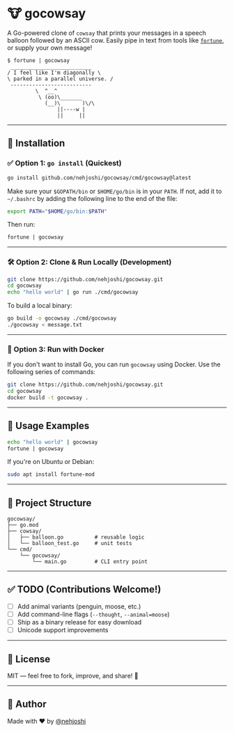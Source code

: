 # 🐮 gocowsay

A Go-powered clone of `cowsay` that prints your messages in a speech balloon followed by an ASCII cow. Easily pipe in text from tools like [`fortune`](https://man7.org/linux/man-pages/man6/fortune.6.html), or supply your own message!

```
$ fortune | gocowsay
 __________________________
/ I feel like I'm diagonally \
\ parked in a parallel universe. /
 --------------------------
         \  ^__^
          \ (oo)\_______
            (__)\       )\/\
                ||----w |
                ||     ||
```

---

## 🚀 Installation

### ✅ Option 1: `go install` (Quickest)

```bash
go install github.com/nehjoshi/gocowsay/cmd/gocowsay@latest
```

Make sure your `$GOPATH/bin` or `$HOME/go/bin` is in your `PATH`. If not, add it to `~/.bashrc` by adding the following line to the end of the file:

```bash
export PATH="$HOME/go/bin:$PATH"
```

Then run:

```bash
fortune | gocowsay
```

---

### 🛠️ Option 2: Clone & Run Locally (Development)

```bash
git clone https://github.com/nehjoshi/gocowsay.git
cd gocowsay
echo "hello world" | go run ./cmd/gocowsay
```

To build a local binary:

```bash
go build -o gocowsay ./cmd/gocowsay
./gocowsay < message.txt
```
---

### 🐳 Option 3: Run with Docker

If you don't want to install Go, you can run `gocowsay` using Docker. Use the following series of commands:

```bash
git clone https://github.com/nehjoshi/gocowsay.git
cd gocowsay
docker build -t gocowsay .
```

---

## 🐧 Usage Examples

```bash
echo "hello world" | gocowsay
fortune | gocowsay
```

If you're on Ubuntu or Debian:

```bash
sudo apt install fortune-mod
```

---

## 🧩 Project Structure

```
gocowsay/
├── go.mod
├── cowsay/
│   ├── balloon.go          # reusable logic
│   └── balloon_test.go     # unit tests
└── cmd/
    └── gocowsay/
        └── main.go         # CLI entry point
```

---

## ✅ TODO (Contributions Welcome!)

- [ ] Add animal variants (penguin, moose, etc.)
- [ ] Add command-line flags (`--thought`, `--animal=moose`)
- [ ] Ship as a binary release for easy download
- [ ] Unicode support improvements

---

## 📜 License

MIT — feel free to fork, improve, and share! 🚀

---

## 👤 Author

Made with ❤️ by [@nehjoshi](https://github.com/nehjoshi)
